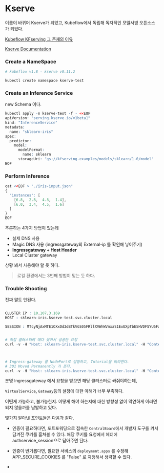 # Kserve

이름이 바뀌어 Kserve가 되었고, Kubeflow에서 독립해 독자적인 모델서빙 오픈소스가 되었다.

[Kubeflow KFserving 그 존재의 이유](https://devocean.sk.com/blog/techBoardDetail.do?ID=163645)

[Kserve Documentation](https://kserve.github.io/website/master/get_started/)

### Create a NameSpace

```r
# kubeflow v1.8 - kserve v0.11.2

kubectl create namespace kserve-test
```

### Create an Inference Service

new Schema 이다.

```r
kubectl apply -n kserve-test -f - <<EOF
apiVersion: "serving.kserve.io/v1beta1"
kind: "InferenceService"
metadata:
  name: "sklearn-iris"
spec:
  predictor:
    model:
      modelFormat:
        name: sklearn
      storageUri: "gs://kfserving-examples/models/sklearn/1.0/model"
EOF
```

### Perform Inference

```r
cat <<EOF > "./iris-input.json"
{
  "instances": [
    [6.8,  2.8,  4.8,  1.4],
    [6.0,  3.4,  4.5,  1.6]
  ]
}
EOF
```

추론하는 4가지 방법이 있는데

- 실제 DNS 사용
- Magic DNS 사용 (ingressgateway의 External-ip 를 확인해 넣어주기)
- **Ingressgateway + Host Header**
- Local Cluster gateway

상황 봐서 사용해야 할 듯 하다.

> 로컬 환경에서는 3번째 방법이 맞는 듯 하다.

### Trouble Shooting

진짜 말도 안된다.

```r

CLUSTER IP : 10.107.3.169
HOST : sklearn-iris.kserve-test.svc.cluster.local

SESSION : MTcyNjAxMTE1OXxOd3dBTkVGS05FRllXVWhWVmxaS1ExUXpTbE5HVDFSYU5FaEpURUZITkZKQ1ZFZEROekpDU1RkVlJ6VkZWMGRKV2s1WFZEY3lNa0U9fNOgH7xOjYaedrJR50gDDjrqVj_TPqYtmwiFaTKGJnBq


# 직접 클러스터에 매다 꽂아서 성공한 요청
curl -v -H "Host: sklearn-iris.kserve-test.svc.cluster.local" -H "Content-Type: application/json" -H "Cookie: authservice_session=MTcyNjAxMTE1OXxOd3dBTkVGS05FRllXVWhWVmxaS1ExUXpTbE5HVDFSYU5FaEpURUZITkZKQ1ZFZEROekpDU1RkVlJ6VkZWMGRKV2s1WFZEY3lNa0U9fNOgH7xOjYaedrJR50gDDjrqVj_TPqYtmwiFaTKGJnBq" http://10.0.0.147:8080/v1/models/sklearn-iris:predict -d @./iris-input.json



# Ingress-gateway 를 NodePort로 설정하고, Tutorial을 따라한다.
# 301 Moved Permanently 가 뜬다.
curl -v -H "Host: sklearn-iris.kserve-test.svc.cluster.local" -H "Content-Type: application/json" -H "Cookie: authservice_session=MTcyNjAxMTE1OXxOd3dBTkVGS05FRllXVWhWVmxaS1ExUXpTbE5HVDFSYU5FaEpURUZITkZKQ1ZFZEROekpDU1RkVlJ6VkZWMGRKV2s1WFZEY3lNa0U9fNOgH7xOjYaedrJR50gDDjrqVj_TPqYtmwiFaTKGJnBq" "http://172.26.42.180:30749/v1/models/sklearn-iris:predict" -d @./iris-input.json --insecure
```

분명 Ingressgateway 에서 요청을 받으면 해당 클러스터로 쏴줘야하는데,

`VirtualService`, `Gateway`등의 설정에 대한 이해가 너무 부족하다.

어떤게 가능하고, 불가능한지. 어떻게 해야 하는지에 대한 방향성 없이 막연하게 이러면 되지 않을까를 남발하고 있다.

몇가지 알아낸 포인트들은 다음과 같다.

- 인증이 필요하다면, 포트포워딩으로 접속한 `CentralBoard`에서 개발자 도구를 켜서 담겨진 쿠키를 훔쳐볼 수 있다. 해당 쿠키를 요청에서 헤더에 authservice_session으로 담아주면 된다.

- 인증이 번거롭다면, 필요한 서비스의 `deployment.apps` 를 수정해 APP_SECURE_COOKIES 를 "False" 로 지정해서 생략할 수 있다.

-
